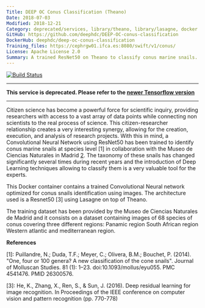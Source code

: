 ```yaml
---
Title: DEEP OC Conus Classification (Theano)
Date: 2018-07-03
Modified: 2018-12-21
Category: deprecated/services, library/theano, library/lasagne, docker
GitHub: https://github.com/deephdc/DEEP-OC-conus-classification
DockerHub: deephdc/deep-oc-conus-classification
Training_files: https://cephrgw01.ifca.es:8080/swift/v1/conus/
License: Apache License 2.0
Summary: A trained ResNet50 on Theano to classify conus marine snails.
---
```


[![Build Status](https://jenkins.indigo-datacloud.eu:8080/buildStatus/icon?job=Pipeline-as-code/DEEP-OC-org/DEEP-OC-conus-classification/master)](https://jenkins.indigo-datacloud.eu:8080/job/Pipeline-as-code/job/DEEP-OC-org/job/DEEP-OC-conus-classification/job/master)

---

**This service is deprecated. Please refer to the [newer Tensorflow version](./deep-oc-conus-classification.html)**

---

Citizen science has become a powerful force for scientific inquiry, providing researchers with access to a vast array of
data points while connecting non scientists to the real process of science. 
This citizen-researcher relationship creates a very interesting synergy, allowing for the creation, execution, and analysis
of research projects. With this in mind, a Convolutional Neural Network using ResNet50 has been trained to identify conus
marine snails at species level [1] in collaboration with the Museo de Ciencias Naturales in Madrid [2].
The taxonomy of these snails has changed significantly several times during recent years and the introduction of Deep
Learning techniques allowing to classify them is a very valuable tool for the experts.

This Docker container contains a trained Convolutional Neural network optimized for conus snails identification using images.
The architecture used is a Resnet50 [3] using Lasagne on top of Theano.

The training dataset has been provided by the Museo de Ciencias Naturales de Madrid and it consists on a dataset 
containing images of 68 species of conus covering three different regions: Panamic region South African region Western atlantic
and mediterranean region.


**References**

[1]: Puillandre, N.; Duda, T.F.; Meyer, C.; Olivera, B.M.; Bouchet, P. (2014). "One, four or 100 genera? A new classification of the cone snails". Journal of Molluscan Studies. 81 (1): 1–23.  doi:10.1093/mollus/eyu055. PMC 4541476. PMID 26300576.

[2]: http://www.mncn.csic.es/

[3]: He, K., Zhang, X., Ren, S., & Sun, J. (2016). Deep residual learning for image recognition. In Proceedings of the IEEE conference on computer vision and pattern recognition (pp. 770-778)
